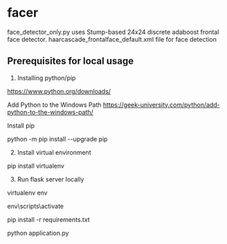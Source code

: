 # facer




face_detector_only.py uses Stump-based 24x24 discrete adaboost frontal face detector.
haarcascade_frontalface_default.xml file for face detection


## Prerequisites for local usage

1. Installing python/pip

https://www.python.org/downloads/

Add Python to the Windows Path
https://geek-university.com/python/add-python-to-the-windows-path/

Install pip

python -m pip install --upgrade pip

2. Install virtual environment

pip install virtualenv

3. Run flask server locally

virtualenv env

env\scripts\activate

pip install -r requirements.txt

python application.py
